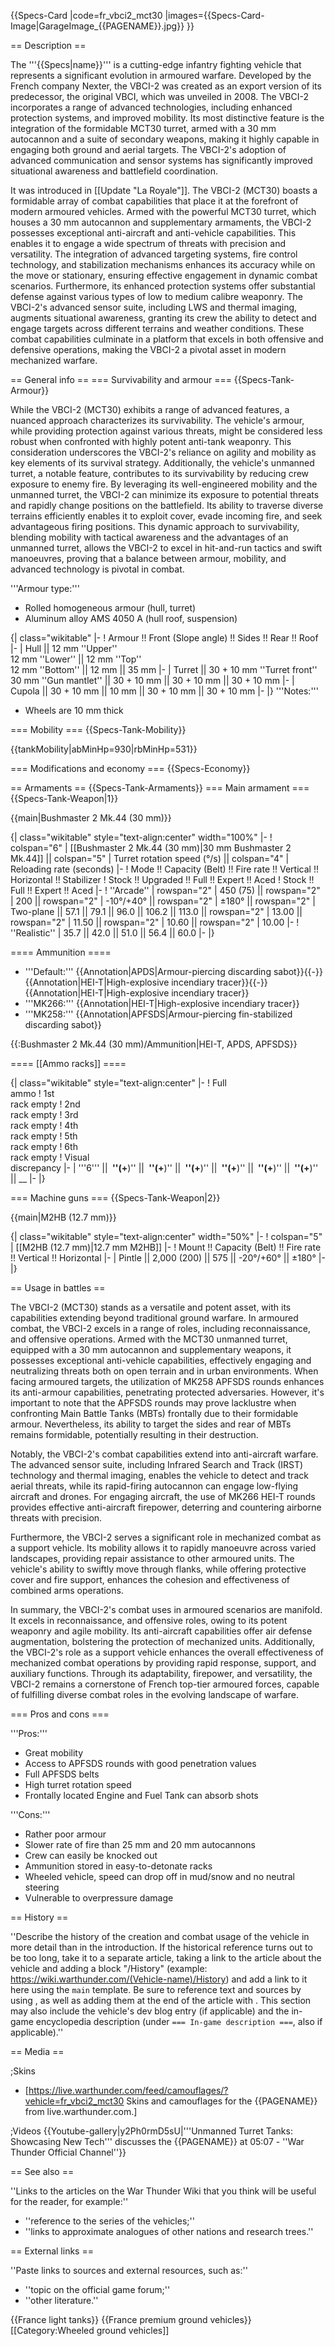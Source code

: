 {{Specs-Card
|code=fr_vbci2_mct30
|images={{Specs-Card-Image|GarageImage_{{PAGENAME}}.jpg}}
}}

== Description ==
<!-- ''In the description, the first part should be about the history of the creation and combat usage of the vehicle, as well as its key features. In the second part, tell the reader about the ground vehicle in the game. Insert a screenshot of the vehicle, so that if the novice player does not remember the vehicle by name, he will immediately understand what kind of vehicle the article is talking about.'' -->
The '''{{Specs|name}}''' is a cutting-edge infantry fighting vehicle that represents a significant evolution in armoured warfare. Developed by the French company Nexter, the VBCI-2 was created as an export version of its predecessor, the original VBCI, which was unveiled in 2008. The VBCI-2 incorporates a range of advanced technologies, including enhanced protection systems, and improved mobility. Its most distinctive feature is the integration of the formidable MCT30 turret, armed with a 30 mm autocannon and a suite of secondary weapons, making it highly capable in engaging both ground and aerial targets. The VBCI-2's adoption of advanced communication and sensor systems has significantly improved situational awareness and battlefield coordination.

It was introduced in [[Update "La Royale"]]. The VBCI-2 (MCT30) boasts a formidable array of combat capabilities that place it at the forefront of modern armoured vehicles. Armed with the powerful MCT30 turret, which houses a 30 mm autocannon and supplementary armaments, the VBCI-2 possesses exceptional anti-aircraft and anti-vehicle capabilities. This enables it to engage a wide spectrum of threats with precision and versatility. The integration of advanced targeting systems, fire control technology, and stabilization mechanisms enhances its accuracy while on the move or stationary, ensuring effective engagement in dynamic combat scenarios. Furthermore, its enhanced protection systems offer substantial defense against various types of low to medium calibre weaponry. The VBCI-2's advanced sensor suite, including LWS and thermal imaging, augments situational awareness, granting its crew the ability to detect and engage targets across different terrains and weather conditions. These combat capabilities culminate in a platform that excels in both offensive and defensive operations, making the VBCI-2 a pivotal asset in modern mechanized warfare.

== General info ==
=== Survivability and armour ===
{{Specs-Tank-Armour}}
<!-- ''Describe armour protection. Note the most well protected and key weak areas. Appreciate the layout of modules as well as the number and location of crew members. Is the level of armour protection sufficient, is the placement of modules helpful for survival in combat? If necessary use a visual template to indicate the most secure and weak zones of the armour.'' -->
While the VBCI-2 (MCT30) exhibits a range of advanced features, a nuanced approach characterizes its survivability. The vehicle's armour, while providing protection against various threats, might be considered less robust when confronted with highly potent anti-tank weaponry. This consideration underscores the VBCI-2's reliance on agility and mobility as key elements of its survival strategy. Additionally, the vehicle's unmanned turret, a notable feature, contributes to its survivability by reducing crew exposure to enemy fire. By leveraging its well-engineered mobility and the unmanned turret, the VBCI-2 can minimize its exposure to potential threats and rapidly change positions on the battlefield. Its ability to traverse diverse terrains efficiently enables it to exploit cover, evade incoming fire, and seek advantageous firing positions. This dynamic approach to survivability, blending mobility with tactical awareness and the advantages of an unmanned turret, allows the VBCI-2 to excel in hit-and-run tactics and swift manoeuvres, proving that a balance between armour, mobility, and advanced technology is pivotal in combat.

'''Armour type:'''

* Rolled homogeneous armour (hull, turret)
* Aluminum alloy AMS 4050 A (hull roof, suspension)

{| class="wikitable"
|-
! Armour !! Front (Slope angle) !! Sides !! Rear !! Roof
|-
| Hull || 12 mm ''Upper'' <br> 12 mm ''Lower'' || 12 mm ''Top'' <br> 12 mm ''Bottom'' || 12 mm || 35 mm
|-
| Turret || 30 + 10 mm ''Turret front'' <br>30 mm ''Gun mantlet'' || 30 + 10 mm || 30 + 10 mm || 30 + 10 mm
|-
| Cupola || 30 + 10 mm || 10 mm || 30 + 10 mm || 30 + 10 mm
|-
|}
'''Notes:'''

* Wheels are 10 mm thick

=== Mobility ===
{{Specs-Tank-Mobility}}
<!-- ''Write about the mobility of the ground vehicle. Estimate the specific power and manoeuvrability, as well as the maximum speed forwards and backwards.'' -->

{{tankMobility|abMinHp=930|rbMinHp=531}}

=== Modifications and economy ===
{{Specs-Economy}}

== Armaments ==
{{Specs-Tank-Armaments}}
=== Main armament ===
{{Specs-Tank-Weapon|1}}
<!-- ''Give the reader information about the characteristics of the main gun. Assess its effectiveness in a battle based on the reloading speed, ballistics and the power of shells. Do not forget about the flexibility of the fire, that is how quickly the cannon can be aimed at the target, open fire on it and aim at another enemy. Add a link to the main article on the gun: <code><nowiki>{{main|Name of the weapon}}</nowiki></code>. Describe in general terms the ammunition available for the main gun. Give advice on how to use them and how to fill the ammunition storage.'' -->
{{main|Bushmaster 2 Mk.44 (30 mm)}}

{| class="wikitable" style="text-align:center" width="100%"
|-
! colspan="6" | [[Bushmaster 2 Mk.44 (30 mm)|30 mm Bushmaster 2 Mk.44]] || colspan="5" | Turret rotation speed (°/s) || colspan="4" | Reloading rate (seconds)
|-
! Mode !! Capacity (Belt) !! Fire rate !! Vertical !! Horizontal !! Stabilizer
! Stock !! Upgraded !! Full !! Expert !! Aced
! Stock !! Full !! Expert !! Aced
|-
! ''Arcade''
| rowspan="2" | 450 (75) || rowspan="2" | 200 || rowspan="2" | -10°/+40° || rowspan="2" | ±180° || rowspan="2" | Two-plane || 57.1 || 79.1 || 96.0 || 106.2 || 113.0 || rowspan="2" | 13.00 || rowspan="2" | 11.50 || rowspan="2" | 10.60 || rowspan="2" | 10.00
|-
! ''Realistic''
| 35.7 || 42.0 || 51.0 || 56.4 || 60.0
|-
|}

==== Ammunition ====

* '''Default:''' {{Annotation|APDS|Armour-piercing discarding sabot}}{{-}}{{Annotation|HEI-T|High-explosive incendiary tracer}}{{-}}{{Annotation|HEI-T|High-explosive incendiary tracer}}
* '''MK266:''' {{Annotation|HEI-T|High-explosive incendiary tracer}}
* '''MK258:''' {{Annotation|APFSDS|Armour-piercing fin-stabilized discarding sabot}}

{{:Bushmaster 2 Mk.44 (30 mm)/Ammunition|HEI-T, APDS, APFSDS}}

==== [[Ammo racks]] ====
<!-- [[File:Ammoracks_{{PAGENAME}}.png|right|thumb|x250px|[[Ammo racks]] of the {{PAGENAME}}]] -->
<!-- '''Last updated:''' -->
{| class="wikitable" style="text-align:center"
|-
! Full<br>ammo
! 1st<br>rack empty
! 2nd<br>rack empty
! 3rd<br>rack empty
! 4th<br>rack empty
! 5th<br>rack empty
! 6th<br>rack empty
! Visual<br>discrepancy
|-
| '''6''' || __&nbsp;''(+__)'' || __&nbsp;''(+__)'' || __&nbsp;''(+__)'' || __&nbsp;''(+__)'' || __&nbsp;''(+__)'' || __&nbsp;''(+__)'' || __
|-
|}

=== Machine guns ===
{{Specs-Tank-Weapon|2}}
<!-- ''Offensive and anti-aircraft machine guns not only allow you to fight some aircraft but also are effective against lightly armoured vehicles. Evaluate machine guns and give recommendations on its use.'' -->
{{main|M2HB (12.7 mm)}}

{| class="wikitable" style="text-align:center" width="50%"
|-
! colspan="5" | [[M2HB (12.7 mm)|12.7 mm M2HB]]
|-
! Mount !! Capacity (Belt) !! Fire rate !! Vertical !! Horizontal
|-
| Pintle || 2,000 (200) || 575 || -20°/+60° || ±180°
|-
|}

== Usage in battles ==
<!-- ''Describe the tactics of playing in the vehicle, the features of using vehicles in the team and advice on tactics. Refrain from creating a "guide" - do not impose a single point of view but instead give the reader food for thought. Describe the most dangerous enemies and give recommendations on fighting them. If necessary, note the specifics of the game in different modes (AB, RB, SB).'' -->
The VBCI-2 (MCT30) stands as a versatile and potent asset, with its capabilities extending beyond traditional ground warfare. In armoured combat, the VBCI-2 excels in a range of roles, including reconnaissance, and offensive operations. Armed with the MCT30 unmanned turret, equipped with a 30 mm autocannon and supplementary weapons, it possesses exceptional anti-vehicle capabilities, effectively engaging and neutralizing threats both on open terrain and in urban environments. When facing armoured targets, the utilization of MK258 APFSDS rounds enhances its anti-armour capabilities, penetrating protected adversaries. However, it's important to note that the APFSDS rounds may prove lacklustre when confronting Main Battle Tanks (MBTs) frontally due to their formidable armour. Nevertheless, its ability to target the sides and rear of MBTs remains formidable, potentially resulting in their destruction.

Notably, the VBCI-2's combat capabilities extend into anti-aircraft warfare. The advanced sensor suite, including Infrared Search and Track (IRST) technology and thermal imaging, enables the vehicle to detect and track aerial threats, while its rapid-firing autocannon can engage low-flying aircraft and drones. For engaging aircraft, the use of MK266 HEI-T rounds provides effective anti-aircraft firepower, deterring and countering airborne threats with precision.

Furthermore, the VBCI-2 serves a significant role in mechanized combat as a support vehicle. Its mobility allows it to rapidly manoeuvre across varied landscapes, providing repair assistance to other armoured units. The vehicle's ability to swiftly move through flanks, while offering protective cover and fire support, enhances the cohesion and effectiveness of combined arms operations.

In summary, the VBCI-2's combat uses in armoured scenarios are manifold. It excels in reconnaissance, and offensive roles, owing to its potent weaponry and agile mobility. Its anti-aircraft capabilities offer air defense augmentation, bolstering the protection of mechanized units. Additionally, the VBCI-2's role as a support vehicle enhances the overall effectiveness of mechanized combat operations by providing rapid response, support, and auxiliary functions. Through its adaptability, firepower, and versatility, the VBCI-2 remains a cornerstone of French top-tier armoured forces, capable of fulfilling diverse combat roles in the evolving landscape of warfare.

=== Pros and cons ===
<!-- ''Summarise and briefly evaluate the vehicle in terms of its characteristics and combat effectiveness. Mark its pros and cons in a bulleted list. Try not to use more than 6 points for each of the characteristics. Avoid using categorical definitions such as "bad", "good" and the like - use substitutions with softer forms such as "inadequate" and "effective".'' -->

'''Pros:'''

* Great mobility
* Access to APFSDS rounds with good penetration values
* Full APFSDS belts
* High turret rotation speed
* Frontally located Engine and Fuel Tank can absorb shots

'''Cons:'''

* Rather poor armour
* Slower rate of fire than 25 mm and 20 mm autocannons
* Crew can easily be knocked out
* Ammunition stored in easy-to-detonate racks
* Wheeled vehicle, speed can drop off in mud/snow and no neutral steering
* Vulnerable to overpressure damage

== History ==
<!-- ''Describe the history of the creation and combat usage of the vehicle in more detail than in the introduction. If the historical reference turns out to be too long, take it to a separate article, taking a link to the article about the vehicle and adding a block "/History" (example: <nowiki>https://wiki.warthunder.com/(Vehicle-name)/History</nowiki>) and add a link to it here using the <code>main</code> template. Be sure to reference text and sources by using <code><nowiki><ref></ref></nowiki></code>, as well as adding them at the end of the article with <code><nowiki><references /></nowiki></code>. This section may also include the vehicle's dev blog entry (if applicable) and the in-game encyclopedia description (under <code><nowiki>=== In-game description ===</nowiki></code>, also if applicable).'' -->
''Describe the history of the creation and combat usage of the vehicle in more detail than in the introduction. If the historical reference turns out to be too long, take it to a separate article, taking a link to the article about the vehicle and adding a block "/History" (example: <nowiki>https://wiki.warthunder.com/(Vehicle-name)/History</nowiki>) and add a link to it here using the <code>main</code> template. Be sure to reference text and sources by using <code><nowiki><ref></ref></nowiki></code>, as well as adding them at the end of the article with <code><nowiki><references /></nowiki></code>. This section may also include the vehicle's dev blog entry (if applicable) and the in-game encyclopedia description (under <code><nowiki>=== In-game description ===</nowiki></code>, also if applicable).''

== Media ==
<!-- ''Excellent additions to the article would be video guides, screenshots from the game, and photos.'' -->

;Skins

* [https://live.warthunder.com/feed/camouflages/?vehicle=fr_vbci2_mct30 Skins and camouflages for the {{PAGENAME}} from live.warthunder.com.]

;Videos
{{Youtube-gallery|y2Ph0rmD5sU|'''Unmanned Turret Tanks: Showcasing New Tech''' discusses the {{PAGENAME}} at 05:07 - ''War Thunder Official Channel''}}

== See also ==
<!-- ''Links to the articles on the War Thunder Wiki that you think will be useful for the reader, for example:''
* ''reference to the series of the vehicles;''
* ''links to approximate analogues of other nations and research trees.'' -->
''Links to the articles on the War Thunder Wiki that you think will be useful for the reader, for example:''

* ''reference to the series of the vehicles;''
* ''links to approximate analogues of other nations and research trees.''

== External links ==
<!-- ''Paste links to sources and external resources, such as:''
* ''topic on the official game forum;''
* ''other literature.'' -->
''Paste links to sources and external resources, such as:''

* ''topic on the official game forum;''
* ''other literature.''

{{France light tanks}}
{{France premium ground vehicles}}
[[Category:Wheeled ground vehicles]]